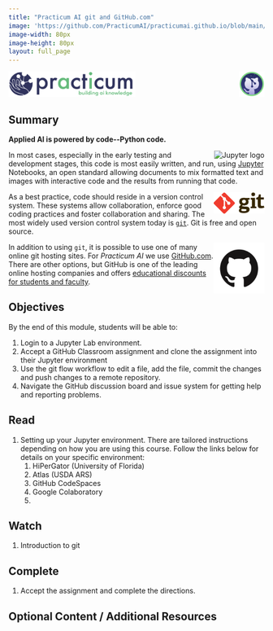 ```yaml
---
title: "Practicum AI git and GitHub.com"
image: 'https://github.com/PracticumAI/practicumai.github.io/blob/main/images/icons/practicumai_ethics.png?raw=true'
image-width: 80px
image-height: 80px
layout: full_page
---
```


[![Practicum AI Logo image](https://github.com/PracticumAI/practicumai.github.io/blob/main/images/logo/PracticumAI_logo_250x50.png?raw=true)](https://practicumai.org/)<img src='https://github.com/PracticumAI/practicumai.github.io/blob/main/images/icons/practicumai_git.png?raw=true' align='right' width=50>

## Summary

**Applied AI is powered by code--Python code.**

<img src='https://raw.githubusercontent.com/PracticumAI/practicumai.github.io/9ca75434a8b58e6e3d395ae81489745a8f48bcaa/images/features/Jupyter_logo.svg' align='right' alt='Jupyter logo'>In most cases, especially in the early testing and development stages, this code is most easily written, and run, using [Jupyter](https://jupyter.org/) Notebooks, an open standard allowing documents to mix formatted text and images with interactive code and the results from running that code. 

<img src='images/Git-Logo-2Color.svg' align='right' width=100 alt='git logo'>As a best practice, code should reside in a version control system. These systems allow collaboration, enforce good coding practices and foster collaboration and sharing. The most widely used version control system today is [`git`](http://git-scm.com/). Git is free and open source. 

<img src='images/GitHub-Mark.png'  align='right' width=100 alt='GitHub logo'>In addition to using `git`, it is possible to use one of many online git hosting sites. For *Practicum AI* we use [GitHub.com](https://github.com/). There are other options, but GitHub is one of the leading online hosting companies and offers [educational discounts for students and faculty](https://education.github.com/).

## Objectives

By the end of this module, students will be able to:

1. Login to a Jupyter Lab environment.
1. Accept a GitHub Classroom assignment and clone the assignment into their Jupyter environment
1. Use the git flow workflow to edit a file, add the file, commit the changes and push changes to a remote repository.
1. Navigate the GitHub discussion board and issue system for getting help and reporting problems.

## Read

1. Setting up your Jupyter environment. There are tailored instructions depending on how you are using this course. Follow the links below for details on your specific environment:
   1. HiPerGator (University of Florida)
   1. Atlas (USDA ARS)
   1. GitHub CodeSpaces
   1. Google Colaboratory
   1.  

## Watch

1. Introduction to git

## Complete

1. Accept the assignment and complete the directions.

## Optional Content / Additional Resources
